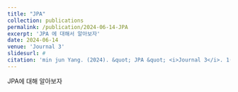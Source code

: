 ```yaml
---
title: "JPA"
collection: publications
permalink: /publication/2024-06-14-JPA
excerpt: 'JPA 에 대해서 알아보자'
date: 2024-06-14
venue: 'Journal 3'
slidesurl: #
citation: 'min jun Yang. (2024). &quot; JPA &quot; <i>Journal 3</i>. 1(1).'
---
```

JPA에 대해 알아보자